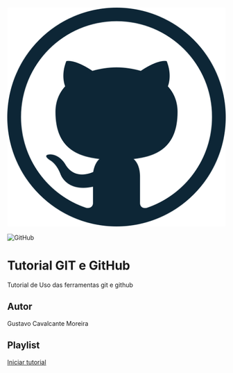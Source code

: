 ![](https://github.com/moreiragustavo/git-e-github/blob/main/github.png)

![GitHub](https://img.shields.io/github/license/moreiragustavo/git-e-github)
# Tutorial GIT e GitHub
Tutorial de Uso das ferramentas git e github
## Autor 
Gustavo Cavalcante Moreira
## Playlist
[Iniciar tutorial](https://joseassis.com.br/cursos/gitegithub.html)
